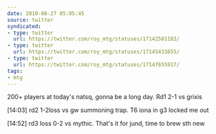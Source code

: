 ```yaml
---
date: 2010-06-27 05:05:45
source: twitter
syndicated:
- type: twitter
  url: https://twitter.com/roy_mtg/statuses/17142581183/
- type: twitter
  url: https://twitter.com/roy_mtg/statuses/17145433855/
- type: twitter
  url: https://twitter.com/roy_mtg/statuses/17147655917/
tags:
- mtg
---
```


200+ players at today's natsq, gonna be a long day. Rd1 2-1 vs grixis

<time>[14:03]</time> rd2 1-2loss vs gw summoning trap. T6 iona in g3 locked me out

<time>[14:52]</time> rd3 loss 0-2 vs mythic. That's it for jund, time to brew sth new